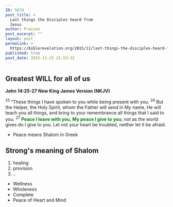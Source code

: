 ```yaml
---
ID: 5078
post_title: >
  Last things the Disciples heard from
  Jesus
author: Praison
post_excerpt: ""
layout: post
permalink: >
  https://biblerevelation.org/2015/11/last-things-the-disciples-heard-from-jesus/
published: true
post_date: 2015-11-25 21:53:32
---
```

<h2 class="passage-display"><strong>Greatest WILL for all of us</strong></h2>
<p class="passage-display"><strong><span class="passage-display-bcv">John 14:25-27
</span><span class="passage-display-version">New King James Version (NKJV)</span></strong></p>
<span class="text John-14-25"><sup class="versenum">25 </sup><span class="woj">“These things I have spoken to you while being present with you.</span> </span><span id="en-NKJV-26695" class="text John-14-26"><sup class="versenum">26 </sup><span class="woj">But the Helper, the Holy Spirit, whom the Father will send in My name, He will teach you all things, and bring to your remembrance all things that I said to you.</span> </span><span id="en-NKJV-26696" class="text John-14-27"><sup class="versenum">27 </sup><span class="woj"><span style="color: #008000;"><strong>Peace I leave with you, My peace I give to you</strong></span>; not as the world gives do I give to you. Let not your heart be troubled, neither let it be afraid.</span></span>
<ul>
	<li>Peace means Shalom in Greek</li>
</ul>
<h2><strong>Strong's meaning of Shalom</strong></h2>
<ol>
	<li>healing</li>
	<li>provision</li>
	<li>..</li>
</ol>
<ul>
	<li>Wellness</li>
	<li>Wholeness</li>
	<li>Complete</li>
	<li>Peace of Heart and Mind</li>
</ul>